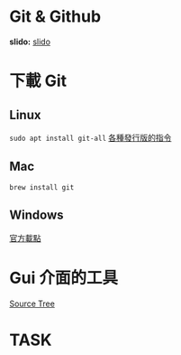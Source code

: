 # Git & Github
**slido:** [slido](https://app.sli.do/event/oUaYeztgKw2oK9FmignzxN)

# 下載 Git
## Linux
`sudo apt install git-all`
[各種發行版的指令](https://git-scm.com/download/linux)
## Mac
`brew install git`
## Windows
[官方載點](https://git-scm.com/download/win)
# Gui 介面的工具
[Source Tree](https://www.sourcetreeapp.com/)

# TASK

<!--
## hello.c
```clike
#include <stdio.h>

int main(){
    printf("hello, ttussc");
    return 0;
}
```
## count.c
```clike
/* 1 累加到 n */
#include <stdio.h>

int main(){
    int sum;
    int n;
    scanf("%d",&n);
    for(int i=0;i<n;i++) sum+=i;
    return 0;
}
```
-->
